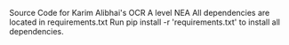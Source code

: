 Source Code for Karim Alibhai's OCR A level NEA
All dependencies are located in requirements.txt
Run pip install -r 'requirements.txt' to install all dependencies.
